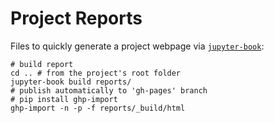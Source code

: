 # Project Reports

Files to quickly generate a project webpage via [`jupyter-book`](https://jupyterbook.org/publish/gh-pages.html):

```shell
# build report
cd .. # from the project's root folder
jupyter-book build reports/
# publish automatically to 'gh-pages' branch
# pip install ghp-import
ghp-import -n -p -f reports/_build/html
```
